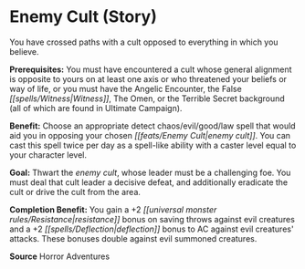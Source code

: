 ﻿---
cssclass: [feats]

---
# Enemy Cult (Story)

You have crossed paths with a cult opposed to everything in which you believe.

**Prerequisites:** You must have encountered a cult whose general alignment is opposite to yours on at least one axis or who threatened your beliefs or way of life, or you must have the Angelic Encounter, the False _[[spells/Witness|Witness]]_, The Omen, or the Terrible Secret background (all of which are found in Ultimate Campaign).

**Benefit:** Choose an appropriate detect chaos/evil/good/law spell that would aid you in opposing your chosen _[[feats/Enemy Cult|enemy cult]]_. You can cast this spell twice per day as a spell-like ability with a caster level equal to your character level.

**Goal:** Thwart the _enemy cult_, whose leader must be a challenging foe. You must deal that cult leader a decisive defeat, and additionally eradicate the cult or drive the cult from the area.

**Completion Benefit:** You gain a +2 _[[universal monster rules/Resistance|resistance]]_ bonus on saving throws against evil creatures and a +2 _[[spells/Deflection|deflection]]_ bonus to AC against evil creatures' attacks. These bonuses double against evil summoned creatures.

**Source** Horror Adventures